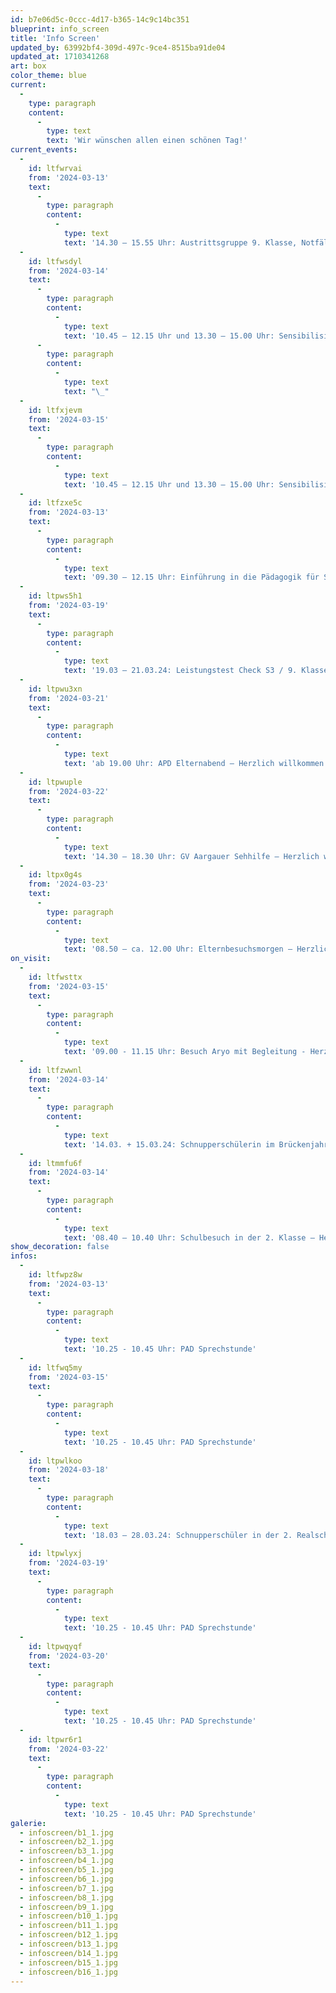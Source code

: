 ```yaml
---
id: b7e06d5c-0ccc-4d17-b365-14c9c14bc351
blueprint: info_screen
title: 'Info Screen'
updated_by: 63992bf4-309d-497c-9ce4-8515ba91de04
updated_at: 1710341268
art: box
color_theme: blue
current:
  -
    type: paragraph
    content:
      -
        type: text
        text: 'Wir wünschen allen einen schönen Tag!'
current_events:
  -
    id: ltfwrvai
    from: '2024-03-13'
    text:
      -
        type: paragraph
        content:
          -
            type: text
            text: '14.30 – 15.55 Uhr: Austrittsgruppe 9. Klasse, Notfälle und Beratungsstellen, Gruppe A + B, Aula - Viel Vergnügen!'
  -
    id: ltfwsdyl
    from: '2024-03-14'
    text:
      -
        type: paragraph
        content:
          -
            type: text
            text: '10.45 – 12.15 Uhr und 13.30 – 15.00 Uhr: Sensibilisierungsworkshop Taso Sehen für Schüler:innen der P2 bis Brückenjahr, Aula – Viel Vergnügen!'
      -
        type: paragraph
        content:
          -
            type: text
            text: "\_"
  -
    id: ltfxjevm
    from: '2024-03-15'
    text:
      -
        type: paragraph
        content:
          -
            type: text
            text: '10.45 – 12.15 Uhr und 13.30 – 15.00 Uhr: Sensibilisierungsworkshop Taso Sehen für Schüler:innen der P2 bis Brückenjahr, Aula – Viel Vergnügen!'
  -
    id: ltfzxe5c
    from: '2024-03-13'
    text:
      -
        type: paragraph
        content:
          -
            type: text
            text: '09.30 – 12.15 Uhr: Einführung in die Pädagogik für Schwerhörige und Gehörlose 2023/24, Aula – Viel Vergnügen!'
  -
    id: ltpws5h1
    from: '2024-03-19'
    text:
      -
        type: paragraph
        content:
          -
            type: text
            text: '19.03 – 21.03.24: Leistungstest Check S3 / 9. Klasse, Papier-Tests – Viel Glück!'
  -
    id: ltpwu3xn
    from: '2024-03-21'
    text:
      -
        type: paragraph
        content:
          -
            type: text
            text: 'ab 19.00 Uhr: APD Elternabend – Herzlich willkommen!'
  -
    id: ltpwuple
    from: '2024-03-22'
    text:
      -
        type: paragraph
        content:
          -
            type: text
            text: '14.30 – 18.30 Uhr: GV Aargauer Sehhilfe – Herzlich willkommen!'
  -
    id: ltpx0g4s
    from: '2024-03-23'
    text:
      -
        type: paragraph
        content:
          -
            type: text
            text: '08.50 – ca. 12.00 Uhr: Elternbesuchsmorgen – Herzlich willkommen!'
on_visit:
  -
    id: ltfwsttx
    from: '2024-03-15'
    text:
      -
        type: paragraph
        content:
          -
            type: text
            text: '09.00 - 11.15 Uhr: Besuch Aryo mit Begleitung - Herzlich willkommen!'
  -
    id: ltfzwwnl
    from: '2024-03-14'
    text:
      -
        type: paragraph
        content:
          -
            type: text
            text: '14.03. + 15.03.24: Schnupperschülerin im Brückenjahr – Herzlich willkommen!'
  -
    id: ltmmfu6f
    from: '2024-03-14'
    text:
      -
        type: paragraph
        content:
          -
            type: text
            text: '08.40 – 10.40 Uhr: Schulbesuch in der 2. Klasse – Herzlich willkommen!'
show_decoration: false
infos:
  -
    id: ltfwpz8w
    from: '2024-03-13'
    text:
      -
        type: paragraph
        content:
          -
            type: text
            text: '10.25 - 10.45 Uhr: PAD Sprechstunde'
  -
    id: ltfwq5my
    from: '2024-03-15'
    text:
      -
        type: paragraph
        content:
          -
            type: text
            text: '10.25 - 10.45 Uhr: PAD Sprechstunde'
  -
    id: ltpwlkoo
    from: '2024-03-18'
    text:
      -
        type: paragraph
        content:
          -
            type: text
            text: '18.03 – 28.03.24: Schnupperschüler in der 2. Realschule a, Chlini Gigante – Herzlich willkommen!'
  -
    id: ltpwlyxj
    from: '2024-03-19'
    text:
      -
        type: paragraph
        content:
          -
            type: text
            text: '10.25 - 10.45 Uhr: PAD Sprechstunde'
  -
    id: ltpwqyqf
    from: '2024-03-20'
    text:
      -
        type: paragraph
        content:
          -
            type: text
            text: '10.25 - 10.45 Uhr: PAD Sprechstunde'
  -
    id: ltpwr6r1
    from: '2024-03-22'
    text:
      -
        type: paragraph
        content:
          -
            type: text
            text: '10.25 - 10.45 Uhr: PAD Sprechstunde'
galerie:
  - infoscreen/b1_1.jpg
  - infoscreen/b2_1.jpg
  - infoscreen/b3_1.jpg
  - infoscreen/b4_1.jpg
  - infoscreen/b5_1.jpg
  - infoscreen/b6_1.jpg
  - infoscreen/b7_1.jpg
  - infoscreen/b8_1.jpg
  - infoscreen/b9_1.jpg
  - infoscreen/b10_1.jpg
  - infoscreen/b11_1.jpg
  - infoscreen/b12_1.jpg
  - infoscreen/b13_1.jpg
  - infoscreen/b14_1.jpg
  - infoscreen/b15_1.jpg
  - infoscreen/b16_1.jpg
---
```

